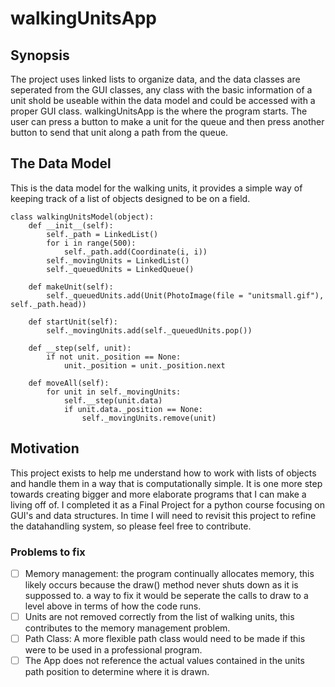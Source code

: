 # walkingUnitsApp
## Synopsis
The project uses linked lists to organize data, and the data classes are seperated from the GUI classes, any class with the basic information of a unit shold be useable within the data model and could be accessed with a proper GUI class. walkingUnitsApp is the where the program starts. The user can press a button to make a unit for the queue and then press another button to send that unit along a path from the queue.

## The Data Model
This is the data model for the walking units, it provides a simple way of keeping track of a list of objects designed to be on a field.

    class walkingUnitsModel(object):
	    def __init__(self):
		    self._path = LinkedList()
		    for i in range(500):
		    	self._path.add(Coordinate(i, i))
		    self._movingUnits = LinkedList()
		    self._queuedUnits = LinkedQueue()
		
	    def makeUnit(self):
	    	self._queuedUnits.add(Unit(PhotoImage(file = "unitsmall.gif"), self._path.head))
		
    	def startUnit(self):
	    	self._movingUnits.add(self._queuedUnits.pop())
		
    	def __step(self, unit):
	    	if not unit._position == None:
	    		unit._position = unit._position.next
		
    	def moveAll(self):
	    	for unit in self._movingUnits:
	    		self.__step(unit.data)
	    		if unit.data._position == None:
		    		self._movingUnits.remove(unit)

## Motivation
This project exists to help me understand how to work with lists of objects and handle them in a way that is computationally simple. It is one more step towards creating bigger and more elaborate programs that I can make a living off of. I completed it as a Final Project for a python course focusing on GUI's and data structures. In time I will need to revisit this project to refine the datahandling system, so please feel free to contribute.

### Problems to fix
- [ ] Memory management: the program continually allocates memory, this likely occurs because the draw() method never shuts down as it is suppossed to. a way to fix it would be seperate the calls to draw to a level above in terms of how the code runs.
- [ ] Units are not removed correctly from the list of walking units, this contributes to the memory management problem.
- [ ] Path Class: A more flexible path class would need to be made if this were to be used in a professional program.
- [ ] The App does not reference the actual values contained in the units path position to determine where it is drawn.
